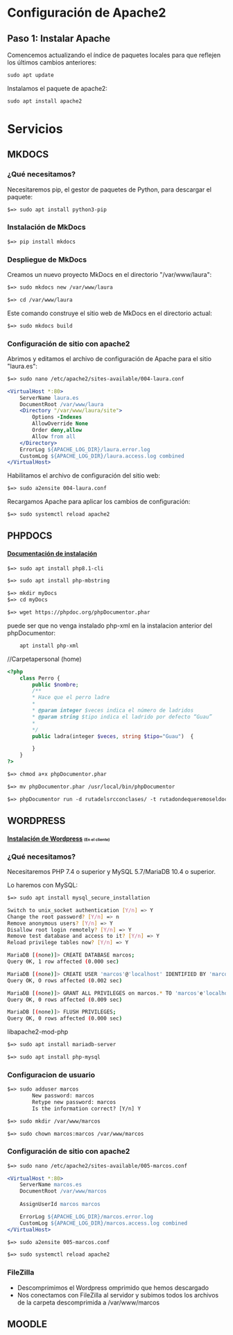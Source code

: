 # Configuración de Apache2

## Paso 1: Instalar Apache

Comencemos actualizando el índice de paquetes locales para que reflejen los últimos cambios anteriores:
```apache
sudo apt update
```
Instalamos el paquete de apache2:
```apache
sudo apt install apache2
```


# Servicios

## MKDOCS

### ¿Qué necesitamos?
Necesitaremos pip, el gestor de paquetes de Python, para descargar el paquete:
```apache
$=> sudo apt install python3-pip
```

### Instalación de MkDocs
```apache
$=> pip install mkdocs
```

### Despliegue de MkDocs
Creamos un nuevo proyecto MkDocs en el directorio "/var/www/laura":
```apache
$=> sudo mkdocs new /var/www/laura
```
```apache
$=> cd /var/www/laura
```
Este comando construye el sitio web de MkDocs en el directorio actual:
```apache
$=> sudo mkdocs build
```

### Configuración de sitio con apache2
Abrimos y editamos el archivo de configuración de Apache para el sitio "laura.es":
```apache
$=> sudo nano /etc/apache2/sites-available/004-laura.conf
```
```apache
<VirtualHost *:80>
    ServerName laura.es
    DocumentRoot /var/www/laura
    <Directory "/var/www/laura/site">
        Options -Indexes
        AllowOverride None
        Order deny,allow
        Allow from all
    </Directory>
    ErrorLog ${APACHE_LOG_DIR}/laura.error.log
    CustomLog ${APACHE_LOG_DIR}/laura.access.log combined
</VirtualHost>
```
Habilitamos el archivo de configuración del sitio web:
```apache
$=> sudo a2ensite 004-laura.conf
```
Recargamos Apache para aplicar los cambios de configuración:
```apache
$=> sudo systemctl reload apache2
```

## PHPDOCS
#### [Documentación de instalación](https://docs.phpdoc.org/3.0/guide/getting-started/installing.html#installation)
```apache
$=> sudo apt install php8.1-cli
```
```apache
$=> sudo apt install php-mbstring
```
```apache
$=> mkdir myDocs
$=> cd myDocs
```
```apache
$=> wget https://phpdoc.org/phpDocumentor.phar
```
puede ser que no venga instalado php-xml en la instalacion anterior del phpDocumentor:
```apache
    apt install php-xml
```

//Carpetapersonal (home)
```php
<?php
    class Perro {
        public $nombre;
        /**
        * Hace que el perro ladre
        *
        * @param integer $veces indica el número de ladridos
        * @param string $tipo indica el ladrido por defecto “Guau”
        *
        */
        public ladra(integer $veces, string $tipo="Guau")  {

        }
    }
?>
```
```apache
$=> chmod a+x phpDocumentor.phar
```
```apache
$=> mv phpDocumentor.phar /usr/local/bin/phpDocumentor 
```


```apache
$=> phpDocumentor run -d rutadelsrcconclases/ -t rutadondequeremoseldocs/docs/
```

## WORDPRESS

#### [Instalación de Wordpress](https://es.wordpress.org/download/) <span style="font-size: xx-small;"> (En el cliente) </span>

### ¿Qué necesitamos?
Necesitaremos PHP 7.4 o superior y  MySQL 5.7/MariaDB 10.4 o superior.

Lo haremos con MySQL:

```apache
$=> sudo apt install mysql_secure_installation
```
```bash
Switch to unix_socket authentication [Y/n] => Y
Change the root password? [Y/n] => n
Remove anonymous users? [Y/n] => Y
Disallow root login remotely? [Y/n] => Y
Remove test database and access to it? [Y/n] => Y
Reload privilege tables now? [Y/n] => Y
```
```bash
MariaDB [(none)]> CREATE DATABASE marcos;
Query 0K, 1 row affected (0.000 sec)

MariaDB [(none)]> CREATE USER 'marcos'@'localhost' IDENTIFIED BY 'marcos';
Query OK, O rows affected (0.002 sec)

MariaDB [(none)]> GRANT ALL PRIVILEGES on marcos.* TO 'marcos'e'localhost';
Query OK, 0 rows affected (0.009 sec)

MariaDB [(none)]> FLUSH PRIVILEGES;
Query OK, 0 rows affected (0.000 sec)
```
libapache2-mod-php
```apache
$=> sudo apt install mariadb-server
```
```apache
$=> sudo apt install php-mysql
```

### Configuracion de usuario
```apache
$=> sudo adduser marcos
        New password: marcos
        Retype new password: marcos
        Is the information correct? [Y/n] Y
```
```apache
$=> sudo mkdir /var/www/marcos
```
```apache
$=> sudo chown marcos:marcos /var/www/marcos
```

### Configuración de sitio con apache2
```apache
$=> sudo nano /etc/apache2/sites-available/005-marcos.conf
```
```apache
<VirtualHost *:80>
    ServerName marcos.es
    DocumentRoot /var/www/marcos
    
    AssignUserId marcos marcos

    ErrorLog ${APACHE_LOG_DIR}/marcos.error.log
    CustomLog ${APACHE_LOG_DIR}/marcos.access.log combined
</VirtualHost>
```
```apache
$=> sudo a2ensite 005-marcos.conf
```
```apache
$=> sudo systemctl reload apache2
```

### FileZilla

- Descomprimimos el Wordpress omprimido que hemos descargado
- Nos conectamos con FileZilla al servidor y subimos todos los archivos de la carpeta descomprimida a /var/www/marcos

## MOODLE
